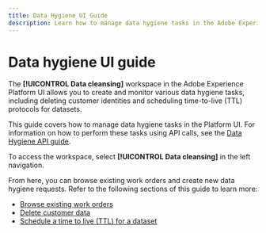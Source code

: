 ```yaml
---
title: Data Hygiene UI Guide
description: Learn how to manage data hygiene tasks in the Adobe Experience Platform user interface.
---
```

# Data hygiene UI guide

The **[!UICONTROL Data cleansing]** workspace in the Adobe Experience Platform UI allows you to create and monitor various data hygiene tasks, including deleting customer identities and scheduling time-to-live (TTL) protocols for datasets.

This guide covers how to manage data hygiene tasks in the Platform UI. For information on how to perform these tasks using API calls, see the [Data Hygiene API guide](../api/overview.md).

To access the workspace, select **[!UICONTROL Data cleansing]** in the left navigation.

From here, you can browse existing work orders and create new data hygiene requests. Refer to the following sections of this guide to learn more:

* [Browse existing work orders](./browse.md)
* [Delete customer data](./delete-customer.md)
* [Schedule a time to live (TTL) for a dataset](./dataset-ttl.md)
